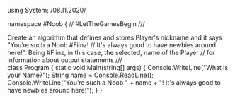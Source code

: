 using System;
/08.11.2020/

namespace #Noob
{
    // #LetTheGamesBegin
    /// <summary>Create an algorithm that defines and stores Player's nickname and it says "You’re such a Noob #Fiinz!
   // It's always good to have newbies around here!". Being #Fiinz, in this case,  the selected, name of the Player
    // <see cref="System.Console.WriteLine(System.String)"/> for information about output statements
    /// </summary>
 class Program
    {
        static void Main(string[] args)
        {
            Console.WriteLine("What is your Name?");
            String name = Console.ReadLine();
            Console.WriteLine("You’re such a Noob " + name + "! It's always good to have newbies around here!");
        }
    }

